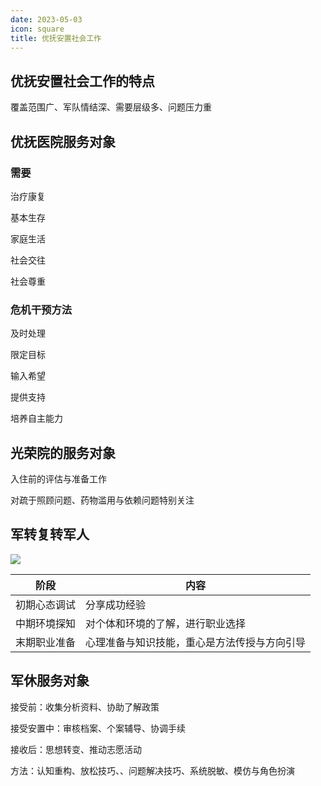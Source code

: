 ```yaml
---
date: 2023-05-03
icon: square
title: 优抚安置社会工作
---
```


## 优抚安置社会工作的特点 <Badge text="必考" type="warning" />

覆盖范围广、军队情结深、需要层级多、问题压力重

## 优抚医院服务对象 <Badge text="必考" type="warning" />

### 需要

治疗康复

基本生存

家庭生活

社会交往

社会尊重

### 危机干预方法

及时处理

限定目标

输入希望

提供支持

培养自主能力

## 光荣院的服务对象 <Badge text="了解" type="tip" />

入住前的评估与准备工作

对疏于照顾问题、药物滥用与依赖问题特别关注

## 军转复转军人 <Badge text="必考" type="warning" />

![](/social/军转复转军人.png)

| 阶段         | 内容                                         |
| ------------ | -------------------------------------------- |
| 初期心态调试 | 分享成功经验                                 |
| 中期环境探知 | 对个体和环境的了解，进行职业选择             |
| 末期职业准备 | 心理准备与知识技能，重心是方法传授与方向引导 |

## 军休服务对象 <Badge text="必考" type="warning" />

接受前：收集分析资料、协助了解政策

接受安置中：审核档案、个案辅导、协调手续

接收后：思想转变、推动志愿活动

方法：认知重构、放松技巧、、问题解决技巧、系统脱敏、模仿与角色扮演

